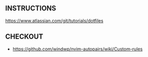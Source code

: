 ## INSTRUCTIONS
https://www.atlassian.com/git/tutorials/dotfiles

## CHECKOUT
- https://github.com/windwp/nvim-autopairs/wiki/Custom-rules
